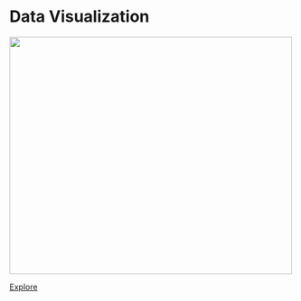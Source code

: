 # Data Visualization

<img src="https://github.com/inyoung-j/is578-intro-dh/assets/144145472/ddc182a5-4351-44a1-b78f-4101f705ad49.png" width="500" height="420"/>

[Explore](https://datawrapper.dwcdn.net/NMdoh/1/")